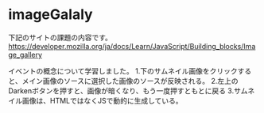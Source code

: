 # imageGalaly

下記のサイトの課題の内容です。
https://developer.mozilla.org/ja/docs/Learn/JavaScript/Building_blocks/Image_gallery

イベントの概念について学習しました。
1.下のサムネイル画像をクリックすると、メイン画像のソースに選択した画像のソースが反映される。
2.左上のDarkenボタンを押すと、画像が暗くなり、もう一度押すともとに戻る
3.サムネイル画像は、HTMLではなくJSで動的に生成している。
